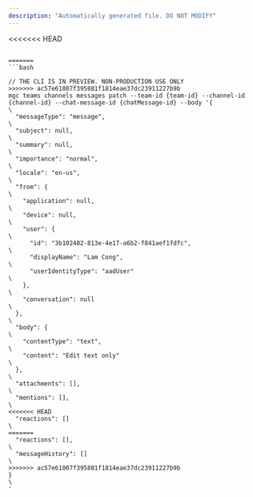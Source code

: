 ```yaml
---
description: "Automatically generated file. DO NOT MODIFY"
---
```


<<<<<<< HEAD
```cli

=======
```bash

// THE CLI IS IN PREVIEW. NON-PRODUCTION USE ONLY
>>>>>>> ac57e61007f395881f1814eae37dc23911227b9b
mgc teams channels messages patch --team-id {team-id} --channel-id {channel-id} --chat-message-id {chatMessage-id} --body '{\
  "messageType": "message",\
  "subject": null,\
  "summary": null,\
  "importance": "normal",\
  "locale": "en-us",\
  "from": {\
    "application": null,\
    "device": null,\
    "user": {\
      "id": "3b102402-813e-4e17-a6b2-f841aef1fdfc",\
      "displayName": "Lam Cong",\
      "userIdentityType": "aadUser"\
    },\
    "conversation": null\
  },\
  "body": {\
    "contentType": "text",\
    "content": "Edit text only"\
  },\
  "attachments": [],\
  "mentions": [],\
<<<<<<< HEAD
  "reactions": []\
=======
  "reactions": [],\
  "messageHistory": []\
>>>>>>> ac57e61007f395881f1814eae37dc23911227b9b
}\
'

```